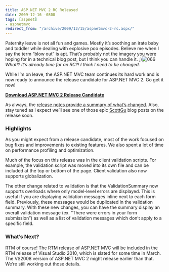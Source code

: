 ```yaml
---
title: ASP.NET MVC 2 RC Released
date: 2009-12-16 -0800
tags: [aspnet]
- aspnetmvc
redirect_from: "/archive/2009/12/15/aspnetmvc-2-rc.aspx/"
---
```


Paternity leave is not all fun and games. Mostly it’s soothing an irate
baby and toddler while dealing with explosive poo episodes. Believe me
when I say the term “blow out” is apt. That’s probably not the imagery
you were hoping for in a technical blog post, but I think you can handle
it.
;)![066](https://haacked.com/images/haacked_com/WindowsLiveWriter/ASP.NETMVC2RCReleased_14561/066_1.jpg "066")
*What!? It’s already time for an RC?! I think I need to be changed.*

While I’m on leave, the ASP.NET MVC team continues its hard work and is
now ready to announce the release candidate for ASP.NET MVC 2. Go get it
now!

**[Download ASP.NET MVC 2 Release
Candidate](http://go.microsoft.com/fwlink/?LinkID=157071 "ASP.NET MVC 2 Release Candidate")**

As always, the [release notes provide a summary of what’s
changed](http://go.microsoft.com/fwlink/?LinkID=157072 "ASP.NET MVC 2 Release Notes").
Also, stay tuned as I expect we’ll see one of those epic
[ScottGu](http://weblogs.asp.net/scottgu "Scott Guthrie") blog posts on
the release soon.

### Highlights

As you might expect from a release candidate, most of the work focused
on bug fixes and improvements to existing features. We also spent a lot
of time on performance profiling and optimization.

Much of the focus on this release was in the client validation scripts.
For example, the validation script was moved into its own file and can
be included at the top or bottom of the page. Client validation also now
supports globalization.

The other change related to validation is that the ValidationSummary now
supports overloads where only model-level errors are displayed. This is
useful if you are displaying validation messages inline next to each
form field. Previously, these messages would be duplicated in the
validation summary. With these new changes, you can have the summary
display an overall validation message (ex. “There were errors in your
form submission”) as well as a list of validation messages which don’t
apply to a specific field.

### What’s Next?

RTM of course! The RTM release of ASP.NET MVC will be included in the
RTM release of Visual Studio 2010, which is slated for some time in
March. The VS2008 version of ASP.NET MVC 2 might release earlier than
that. We’re still working out those details.

